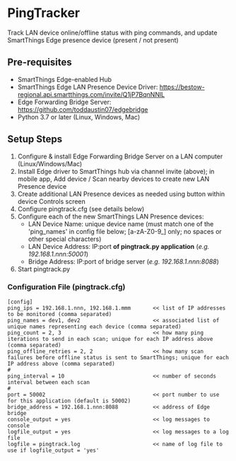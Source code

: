 # PingTracker
Track LAN device online/offline status with ping commands, and update SmartThings Edge presence device (present / not present)

## Pre-requisites
- SmartThings Edge-enabled Hub
- SmartThings Edge LAN Presence Device Driver:  https://bestow-regional.api.smartthings.com/invite/Q1jP7BqnNNlL
- Edge Forwarding Bridge Server:  https://github.com/toddaustin07/edgebridge
- Python 3.7 or later (Linux, Windows, Mac)

## Setup Steps
1. Configure & install Edge Forwarding Bridge Server on a LAN computer (Linux/Windows/Mac)
2. Install Edge driver to SmartThings hub via channel invite (above); in mobile app, Add device / Scan nearby devices to create new LAN Presence device
3. Create additional LAN Presence devices as needed using button within device Controls screen
4. Configure pingtrack.cfg (see details below)
5. Configure each of the new SmartThings LAN Presence devices:
   - LAN Device Name:  unique device name (must match one of the 'ping_names' in config file below; [a-zA-Z0-9_] only; no spaces or other special characters)
   - LAN Device Address: IP:port **of pingtrack.py application** (*e.g. 192.168.1.nnn:50001*)
   - Bridge Address: IP:port of bridge server (*e.g. 192.168.1.nnn:8088*)
7. Start pingtrack.py

### Configuration File (pingtrack.cfg)

```
[config]
ping_ips = 192.168.1.nnn, 192.168.1.mmm       << list of IP addresses to be monitored (comma separated)
ping_names = dev1, dev2                       << associated list of unique names representing each device (comma separated)
ping_count = 2, 3                             << how many ping iterations to send in each scan; unique for each IP address above (comma separated)
ping_offline_retries = 2, 2                   << how many scan failures before offline status is sent to SmartThings; unique for each IP address above (comma separated)
#
ping_interval = 10                            << number of seconds interval between each scan
#
port = 50002                                  << port number to use for this application (default is 50002)
bridge_address = 192.168.1.nnn:8088           << address of Edge bridge
console_output = yes                          << log messages to console
logfile_output = yes                          << log messages to a log file
logfile = pingtrack.log                       << name of log file to use if logfile_output = 'yes'
```
